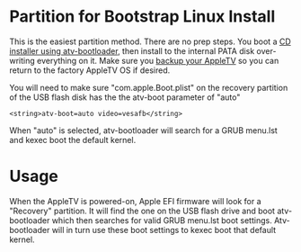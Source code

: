 # Partition for Bootstrap Linux Install #

This is the easiest partition method. There are no prep steps. You boot a [CD installer using atv-bootloader](BootingLiveCD.md), then install to the internal PATA disk over-writing everything on it. Make sure you [backup your AppleTV](ATVBackup.md) so you can return to the factory AppleTV OS if desired.

You will need to make sure "com.apple.Boot.plist" on the recovery partition of the USB flash disk has the the atv-boot parameter of "auto"
```
<string>atv-boot=auto video=vesafb</string>
```

When "auto" is selected, atv-bootloader will search for a GRUB menu.lst and kexec boot the default kernel.

# Usage #

When the AppleTV is powered-on, Apple EFI firmware will look for a "Recovery" partition. It will find the one on the USB flash drive and boot atv-bootloader which then searches for valid GRUB menu.lst boot settings. Atv-bootloader will in turn use these boot settings to kexec boot that default kernel.